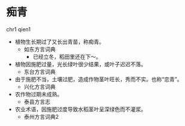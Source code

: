 # 痴青
chr1 qien1
+ 植物生长期过了又长出青苗，称痴青。
  * 如东方言词典
    - 已经立冬，稻田里还在下～。
+ 植物因施肥过量，光长绿叶很少结果，或叶子迟迟不落。
  * 东台方言词典
+ 由于施肥不当，土壤过肥，造成作物茎叶旺长，秀而不实。也称“恋青”。
  * 兴化方言词典
+ 农作物过期未成熟。
  * 泰县方言志
+ 农业术语，因施肥过度导致水稻茎叶呈深绿色而不灌浆。
  * 泰州方言词典2
